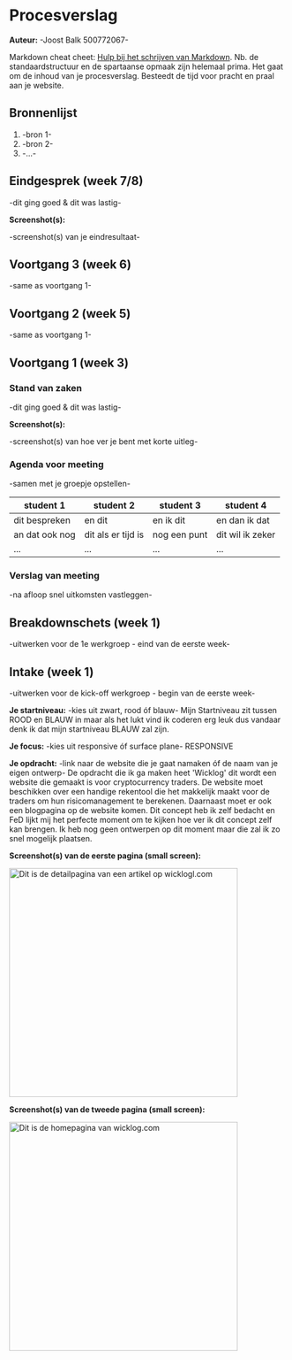 # Procesverslag
**Auteur:** -Joost Balk 500772067-

Markdown cheat cheet: [Hulp bij het schrijven van Markdown](https://github.com/adam-p/markdown-here/wiki/Markdown-Cheatsheet). Nb. de standaardstructuur en de spartaanse opmaak zijn helemaal prima. Het gaat om de inhoud van je procesverslag. Besteedt de tijd voor pracht en praal aan je website.



## Bronnenlijst
1. -bron 1-
2. -bron 2-
3. -...-



## Eindgesprek (week 7/8)

-dit ging goed & dit was lastig-

**Screenshot(s):**

-screenshot(s) van je eindresultaat-



## Voortgang 3 (week 6)

-same as voortgang 1-



## Voortgang 2 (week 5)

-same as voortgang 1-



## Voortgang 1 (week 3)

### Stand van zaken

-dit ging goed & dit was lastig-

**Screenshot(s):**

-screenshot(s) van hoe ver je bent met korte uitleg-

### Agenda voor meeting

-samen met je groepje opstellen-

| student 1      | student 2          | student 3    | student 4        |
| ---            | ---                | ---          | ---              |
| dit bespreken  | en dit             | en ik dit    | en dan ik dat    |
| an dat ook nog | dit als er tijd is | nog een punt | dit wil ik zeker |
| ...            | ...                | ...          | ...              |

### Verslag van meeting

-na afloop snel uitkomsten vastleggen-



## Breakdownschets (week 1)

-uitwerken voor de 1e werkgroep - eind van de eerste week-



## Intake (week 1)
-uitwerken voor de kick-off werkgroep - begin van de eerste week-

**Je startniveau:** -kies uit zwart, rood óf blauw- Mijn Startniveau zit tussen ROOD en BLAUW in maar als het lukt vind ik coderen erg leuk dus vandaar denk ik dat mijn startniveau BLAUW zal zijn.

**Je focus:** -kies uit responsive óf surface plane- RESPONSIVE

**Je opdracht:** -link naar de website die je gaat namaken óf de naam van je eigen ontwerp- De opdracht die ik ga maken heet 'Wicklog' dit wordt een website die gemaakt is voor cryptocurrency traders. De website moet beschikken over een handige rekentool die het makkelijk maakt voor de traders om hun risicomanagement te berekenen. Daarnaast moet er ook een blogpagina op de website komen. Dit concept heb ik zelf bedacht en FeD lijkt mij het perfecte moment om te kijken hoe ver ik dit concept zelf kan brengen. Ik heb nog geen ontwerpen op dit moment maar die zal ik zo snel mogelijk plaatsen.

**Screenshot(s) van de eerste pagina (small screen):**

<img src="images/detailpagina-mob.jpg" width="414px" alt="Dit is de detailpagina van een artikel op wicklogl.com">

**Screenshot(s) van de tweede pagina (small screen):**

<img src="images/homescherm-mob.jpg" width="414px" alt="Dit is de homepagina van wicklog.com">
